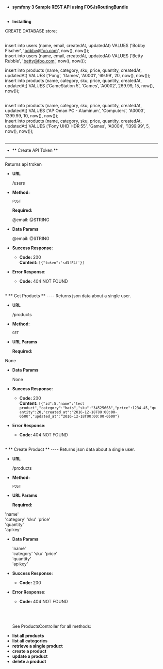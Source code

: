 * **symfony 3 Sample REST API using FOSJsRoutingBundle**
<br><br>


* **Installing** 

CREATE DATABASE store;<br><br>

insert into users (name, email, createdAt, updatedAt) VALUES ('Bobby Fischer', 'bobby@foo.com', now(), now());<br>
insert into users (name, email, createdAt, updatedAt) VALUES ('Betty Rubble', 'betty@foo.com', now(), now());<br>


insert into products (name, category, sku, price, quantity, createdAt, updatedAt) VALUES ('Pong', 'Games', 'A0001', '69.99', 20, now(), now());<br>
insert into products (name, category, sku, price, quantity, createdAt, updatedAt) VALUES ('GameStation 5', 'Games', 'A0002', 269.99, 15, now(), now());<br><br>

insert into products (name, category, sku, price, quantity, createdAt, updatedAt) VALUES ('AP Oman PC - Aluminum', 'Computers', 'A0003', 1399.99, 10, now(), now());<br>
insert into products (name, category, sku, price, quantity, createdAt, updatedAt) VALUES ('Fony UHD HDR 55', 'Games', 'A0004', '1399.99', 5, now(), now());<br><br><hr>

* ** Create API Token **
----
  Returns api troken

* **URL**

  /users

* **Method:**

  `POST`
  

   **Required:**
   
  @email:  @STRING


* **Data Params**

  @email:  @STRING

* **Success Response:**

  * **Code:** 200 <br />
    **Content:** `[{"token":'sd3fF4f'}]`
 
* **Error Response:**

  * **Code:** 404 NOT FOUND <br />



<br>
* ** Get Products **
----
  Returns json data about a single user.

* **URL**

  /products

* **Method:**

  `GET`
  
*  **URL Params**

   **Required:**
 
  None

* **Data Params**

  None

* **Success Response:**

  * **Code:** 200 <br />
    **Content:** `[{"id":5,"name":"test product","category":"hats","sku":"34525663","price":1234.45,"quantity":20,"created_at":"2016-12-18T00:00:00-0500","updated_at":"2016-12-18T00:00:00-0500"}`
 
* **Error Response:**

  * **Code:** 404 NOT FOUND <br />

 
 <br>
 * ** Create Product **
----
  Returns json data about a single user.

* **URL**

  /products

* **Method:**

  `POST`
  
*  **URL Params**

   **Required:**
 
 'name'  
	'category' 
	'sku'
	'price'      
	'quantity'  
	'apikey'     

* **Data Params**

  'name'  
	'category' 
	'sku'
	'price'      
	'quantity'  
	'apikey'

* **Success Response:**

  * **Code:** 200 <br />

 
* **Error Response:**

  * **Code:** 404 NOT FOUND <br />
  <br><br><br>
  
  
  See ProductsController for all methods:
  
    **<li>list all products</li>**
    **<li>list all categories</li>**
    **<li>retrieve a single product</li>**
    **<li>create a product</li>**
    **<li>update a product</li>**
    **<li>delete a product</li>**
